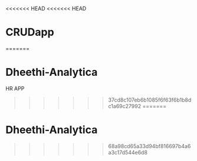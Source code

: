 <<<<<<< HEAD
<<<<<<< HEAD
# CRUDapp
=======
# Dheethi-Analytica
HR APP
>>>>>>> 37cd8c107eb6b1085f6f63f6b1b8dc1a69c27992
=======
# Dheethi-Analytica
>>>>>>> 68a98cd65a33d94bf816697b4a6a3c17d544e6d8

